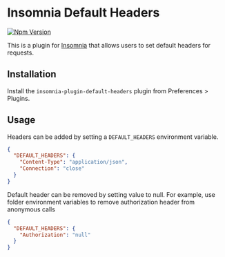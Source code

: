 # Insomnia Default Headers

[![Npm Version](https://img.shields.io/npm/v/insomnia-plugin-default-headers.svg)](https://www.npmjs.com/package/insomnia-plugin-default-headers)

This is a plugin for [Insomnia](https://insomnia.rest) that allows users to set default
headers for requests.

## Installation

Install the `insomnia-plugin-default-headers` plugin from Preferences > Plugins.

## Usage

Headers can be added by setting a `DEFAULT_HEADERS` environment variable.

```json
{
  "DEFAULT_HEADERS": {
    "Content-Type": "application/json",
    "Connection": "close"
  }
}
```

Default header can be removed by setting value to null. For example, use folder environment variables to remove authorization header from anonymous calls

```json
{
  "DEFAULT_HEADERS": {
    "Authorization": "null"
  }
}
```
